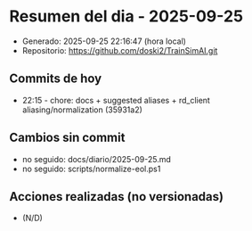 # Resumen del dia - 2025-09-25

- Generado: 2025-09-25 22:16:47 (hora local)
- Repositorio: https://github.com/doski2/TrainSimAI.git

## Commits de hoy

- 22:15 - chore: docs + suggested aliases + rd_client aliasing/normalization (35931a2)

## Cambios sin commit

- no seguido: docs/diario/2025-09-25.md
- no seguido: scripts/normalize-eol.ps1

## Acciones realizadas (no versionadas)

- (N/D)
